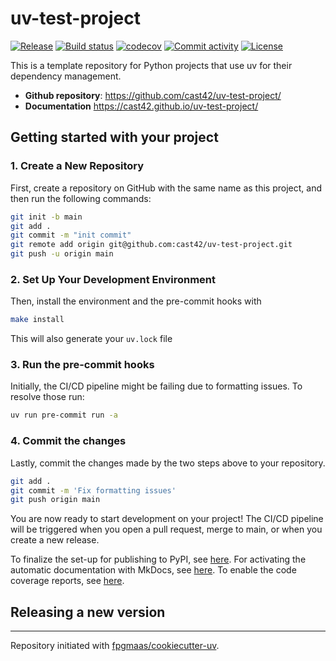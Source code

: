 # uv-test-project

[![Release](https://img.shields.io/github/v/release/cast42/uv-test-project)](https://img.shields.io/github/v/release/cast42/uv-test-project)
[![Build status](https://img.shields.io/github/actions/workflow/status/cast42/uv-test-project/main.yml?branch=main)](https://github.com/cast42/uv-test-project/actions/workflows/main.yml?query=branch%3Amain)
[![codecov](https://codecov.io/gh/cast42/uv-test-project/branch/main/graph/badge.svg)](https://codecov.io/gh/cast42/uv-test-project)
[![Commit activity](https://img.shields.io/github/commit-activity/m/cast42/uv-test-project)](https://img.shields.io/github/commit-activity/m/cast42/uv-test-project)
[![License](https://img.shields.io/github/license/cast42/uv-test-project)](https://img.shields.io/github/license/cast42/uv-test-project)

This is a template repository for Python projects that use uv for their dependency management.

- **Github repository**: <https://github.com/cast42/uv-test-project/>
- **Documentation** <https://cast42.github.io/uv-test-project/>

## Getting started with your project

### 1. Create a New Repository

First, create a repository on GitHub with the same name as this project, and then run the following commands:

```bash
git init -b main
git add .
git commit -m "init commit"
git remote add origin git@github.com:cast42/uv-test-project.git
git push -u origin main
```

### 2. Set Up Your Development Environment

Then, install the environment and the pre-commit hooks with

```bash
make install
```

This will also generate your `uv.lock` file

### 3. Run the pre-commit hooks

Initially, the CI/CD pipeline might be failing due to formatting issues. To resolve those run:

```bash
uv run pre-commit run -a
```

### 4. Commit the changes

Lastly, commit the changes made by the two steps above to your repository.

```bash
git add .
git commit -m 'Fix formatting issues'
git push origin main
```

You are now ready to start development on your project!
The CI/CD pipeline will be triggered when you open a pull request, merge to main, or when you create a new release.

To finalize the set-up for publishing to PyPI, see [here](https://fpgmaas.github.io/cookiecutter-uv/features/publishing/#set-up-for-pypi).
For activating the automatic documentation with MkDocs, see [here](https://fpgmaas.github.io/cookiecutter-uv/features/mkdocs/#enabling-the-documentation-on-github).
To enable the code coverage reports, see [here](https://fpgmaas.github.io/cookiecutter-uv/features/codecov/).

## Releasing a new version



---

Repository initiated with [fpgmaas/cookiecutter-uv](https://github.com/fpgmaas/cookiecutter-uv).

